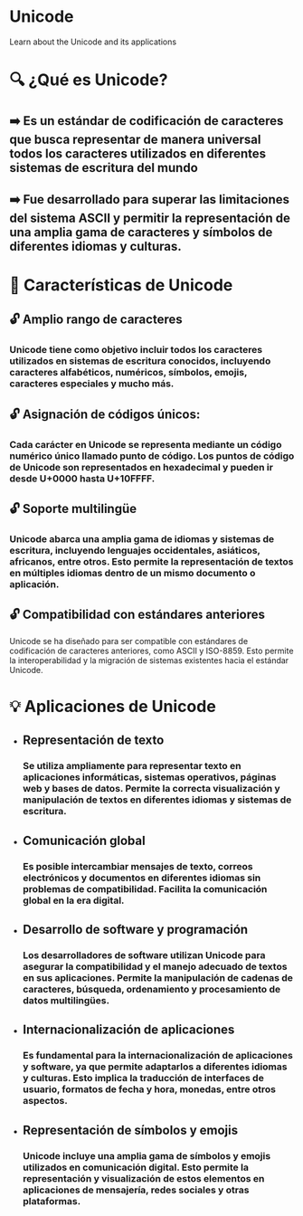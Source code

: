 # Unicode 

Learn about the Unicode and its applications

# 🔍 ¿Qué es Unicode? 

## ➡️ Es un estándar de codificación de caracteres que busca representar de manera universal todos los caracteres utilizados en diferentes sistemas de escritura del mundo 

## ➡️  Fue desarrollado para superar las limitaciones del sistema ASCII y permitir la representación de una amplia gama de caracteres y símbolos de diferentes idiomas y culturas.

# 🔑 Características de Unicode

## 🔓 Amplio rango de caracteres

### Unicode tiene como objetivo incluir todos los caracteres utilizados en sistemas de escritura conocidos, incluyendo caracteres alfabéticos, numéricos, símbolos, emojis, caracteres especiales y mucho más.

## 🔓 Asignación de códigos únicos:

### Cada carácter en Unicode se representa mediante un código numérico único llamado punto de código. Los puntos de código de Unicode son representados en hexadecimal y pueden ir desde U+0000 hasta U+10FFFF.

## 🔓 Soporte multilingüe 

### Unicode abarca una amplia gama de idiomas y sistemas de escritura, incluyendo lenguajes occidentales, asiáticos, africanos, entre otros. Esto permite la representación de textos en múltiples idiomas dentro de un mismo documento o aplicación.

## 🔓 Compatibilidad con estándares anteriores

Unicode se ha diseñado para ser compatible con estándares de codificación de caracteres anteriores, como ASCII y ISO-8859. Esto permite la interoperabilidad y la migración de sistemas existentes hacia el estándar Unicode.

# 💡 Aplicaciones de Unicode

- ## Representación de texto
  ### Se utiliza ampliamente para representar texto en aplicaciones informáticas, sistemas operativos, páginas web y bases de datos. Permite la correcta visualización y manipulación de textos en diferentes idiomas y sistemas de escritura.
- ## Comunicación global
  ### Es posible intercambiar mensajes de texto, correos electrónicos y documentos en diferentes idiomas sin problemas de compatibilidad. Facilita la comunicación global en la era digital.
- ## Desarrollo de software y programación
  ### Los desarrolladores de software utilizan Unicode para asegurar la compatibilidad y el manejo adecuado de textos en sus aplicaciones. Permite la manipulación de cadenas de caracteres, búsqueda, ordenamiento y procesamiento de datos multilingües.
- ## Internacionalización de aplicaciones
  ### Es fundamental para la internacionalización de aplicaciones y software, ya que permite adaptarlos a diferentes idiomas y culturas. Esto implica la traducción de interfaces de usuario, formatos de fecha y hora, monedas, entre otros aspectos.
- ## Representación de símbolos y emojis
  ### Unicode incluye una amplia gama de símbolos y emojis utilizados en comunicación digital. Esto permite la representación y visualización de estos elementos en aplicaciones de mensajería, redes sociales y otras plataformas.
